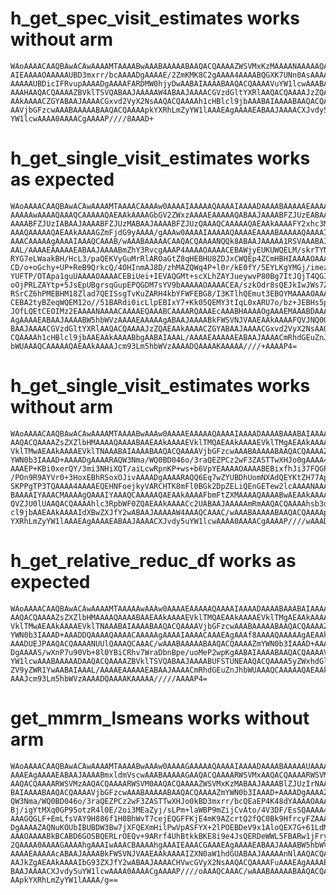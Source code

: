 # h_get_spec_visit_estimates works without arm

    WAoAAAACAAQBAwACAwAAAAMTAAAABwAAABAAAAABAAQACQAAAAZWSVMxKzMAAAANAAAAAQAA
    AIEAAAAOAAAAAUBD3mxrr/bcAAAADgAAAAE/2ZmKMK8C2gAAAA4AAAABQGXK7UNn0AsAAAAO
    AAAAAUBDicIFRvupAAAADgAAAAFARDMW0hjyDwAABAIAAAABAAQACQAAAAVuYW1lcwAAABAA
    AAAHAAQACQAAAAZBVklTSVQABAAJAAAAAW4ABAAJAAAACGVzdGltYXRlAAQACQAAAAJzZQAE
    AAkAAAACZGYABAAJAAAACGxvd2VyX2NsAAQACQAAAAh1cHBlcl9jbAAABAIAAAABAAQACQAA
    AAVjbGFzcwAAABAAAAABAAQACQAAAApkYXRhLmZyYW1lAAAEAgAAAAEABAAJAAAACXJvdy5u
    YW1lcwAAAA0AAAACgAAAAP////8AAAD+

# h_get_single_visit_estimates works as expected

    WAoAAAACAAQBAwACAwAAAAMTAAAACAAAAw0AAAAIAAAAAQAAAAIAAAADAAAABAAAAAEAAAAC
    AAAAAwAAAAQAAAQCAAAAAQAEAAkAAAAGbGV2ZWxzAAAAEAAAAAQABAAJAAAABFZJUzEABAAJ
    AAAABFZJUzIABAAJAAAABFZJUzMABAAJAAAABFZJUzQAAAQCAAAAAQAEAAkAAAAFY2xhc3MA
    AAAQAAAAAQAEAAkAAAAGZmFjdG9yAAAA/gAAAw0AAAAIAAAAAQAAAAEAAAABAAAAAQAAAAIA
    AAACAAAAAgAAAAIAAAQCAAAB/wAAABAAAAACAAQACQAAAANQQk8ABAAJAAAAA1RSVAAABAIA
    AAL/AAAAEAAAAAEABAAJAAAABmZhY3RvcgAAAP4AAAAOAAAACEBAWjyEUKUWQELM/skrTYNA
    RYG7eLWaakBH/HcL3/paQEKVyGuMrRlAROaGtZ8qHEBHU8ZDJxCWQEp4ZCmHBHIAAAAOAAAA
    CD/o+oGchy+UP+ReB9QrkcQ/4OHInmAJ8D/zhMAZQWq4P+l0r/kE0fY/5EYLKgYMGj/imezO
    YUFTP/OTApa1guUAAAAOAAAACEBiUei+IEVAQGMt+scXLhZAYJueywvP80Bg7ItJQjT4QGIr
    oOjPRLZAYtp+5JsEpUBgrsqGupEPQGDM7sYV9bAAAAAOAAAACEA/szkOdr8sQEJkIwJWs7ZA
    RSrCZ6hPMEBHM18Zlad7QEISsgTvKuZARH4kbYFWFEBG8/I3KTlhQEmut3EBOYMAAAAOAAAA
    CEBA2tyBZeqWQEM12o//51BARdi0icLlpEBIxY7+Kk05QEMY3tIqL0xARU7o/bz+JEBHs5pP
    JOfLQEtCEOIMz2EAAAANAAAACAAAAEQAAABCAAAARQAAAEcAAABHAAAAOgAAAEMAAABDAAAE
    AgAAAAEABAAJAAAABW5hbWVzAAAAEAAAAAgABAAJAAAABkFWSVNJVAAEAAkAAAAFQVJNQ0QA
    BAAJAAAACGVzdGltYXRlAAQACQAAAAJzZQAEAAkAAAACZGYABAAJAAAACGxvd2VyX2NsAAQA
    CQAAAAh1cHBlcl9jbAAEAAkAAAABbgAABAIAAAL/AAAAEAAAAAEABAAJAAAACmRhdGEuZnJh
    bWUAAAQCAAAAAQAEAAkAAAAJcm93Lm5hbWVzAAAADQAAAAKAAAAA////+AAAAP4=

# h_get_single_visit_estimates works without arm

    WAoAAAACAAQBAwACAwAAAAMTAAAABwAAAw0AAAAEAAAAAQAAAAIAAAADAAAABAAABAIAAAAB
    AAQACQAAAAZsZXZlbHMAAAAQAAAABAAEAAkAAAAEVklTMQAEAAkAAAAEVklTMgAEAAkAAAAE
    VklTMwAEAAkAAAAEVklTNAAABAIAAAABAAQACQAAAAVjbGFzcwAAABAAAAABAAQACQAAAAZm
    YWN0b3IAAAD+AAAADgAAAARAQW3Nma/WQ0BD046o/3raQEZPCz2wF3ZASTTwXHJo0gAAAA4A
    AAAEP+KBi0xerQY/3mi3NHiXQT/aiLcwRpnKP+ws+b6VpYEAAAAOAAAABEBixfhJi37FQGPR
    /POn9R9AYVr0+3HoxEBhRSoxOJivAAAADgAAAARAQQ6Eq7wZYUBDhUomNXAdQEYKtZH77ApA
    SKPPgTP3TQAAAA4AAAAEQEHNFoejkyVARCHTK8mFl0BGk2DpZELiQEnGETew2lcAAAANAAAA
    BAAAAIYAAACMAAAAgQAAAIYAAAQCAAAAAQAEAAkAAAAFbmFtZXMAAAAQAAAABwAEAAkAAAAG
    QVZJU0lUAAQACQAAAAhlc3RpbWF0ZQAEAAkAAAACc2UABAAJAAAAAmRmAAQACQAAAAhsb3dl
    cl9jbAAEAAkAAAAIdXBwZXJfY2wABAAJAAAAAW4AAAQCAAAC/wAAABAAAAABAAQACQAAAApk
    YXRhLmZyYW1lAAAEAgAAAAEABAAJAAAACXJvdy5uYW1lcwAAAA0AAAACgAAAAP////wAAAD+
    

# h_get_relative_reduc_df works as expected

    WAoAAAACAAQBAwACAwAAAAMTAAAAAwAAAw0AAAAEAAAAAQAAAAIAAAADAAAABAAABAIAAAAB
    AAQACQAAAAZsZXZlbHMAAAAQAAAABAAEAAkAAAAEVklTMQAEAAkAAAAEVklTMgAEAAkAAAAE
    VklTMwAEAAkAAAAEVklTNAAABAIAAAABAAQACQAAAAVjbGFzcwAAABAAAAABAAQACQAAAAZm
    YWN0b3IAAAD+AAADDQAAAAQAAAACAAAAAgAAAAIAAAACAAAEAgAAAf8AAAAQAAAAAgAEAAkA
    AAADUEJPAAQACQAAAANUUlQAAAQCAAAC/wAAABAAAAABAAQACQAAAAZmYWN0b3IAAAD+AAAA
    DgAAAAS/wXnP7u90Vb+8l0YBiCRhv7WraDbnBpe/uoMeP2wpKgAABAIAAAABAAQACQAAAAVu
    YW1lcwAAABAAAAADAAQACQAAAAZBVklTSVQABAAJAAAABUFSTUNEAAQACQAAAA5yZWxhdGl2
    ZV9yZWR1YwAABAIAAAL/AAAAEAAAAAEABAAJAAAACmRhdGEuZnJhbWUAAAQCAAAAAQAEAAkA
    AAAJcm93Lm5hbWVzAAAADQAAAAKAAAAA/////AAAAP4=

# get_mmrm_lsmeans works without arm

    WAoAAAACAAQBAwACAwAAAAMTAAAABwAAAw0AAAAGAAAAAQAAAAIAAAADAAAABAAAAAUAAAAG
    AAAEAgAAAAEABAAJAAAABmxldmVscwAAABAAAAAGAAQACQAAAARWSVMxAAQACQAAAARWSVMy
    AAQACQAAAARWSVMzAAQACQAAAARWSVM0AAQACQAAAAZWSVMxKzMABAAJAAAABlZJUzIrNAAA
    BAIAAAABAAQACQAAAAVjbGFzcwAAABAAAAABAAQACQAAAAZmYWN0b3IAAAD+AAAADgAAAAZA
    QW3Nma/WQ0BD046o/3raQEZPCz2wF3ZASTTwXHJo0kBD3mxrr/bcQEaEP4K48dYAAAAOAAAA
    Bj/igYtMXq0GP95otzR4l0E/2oi3MEaZyj/sLPm+laWBP9mZijCvAto/4V3DF/EsSQAAAA4A
    AAAGQGLF+EmLfsVAY9H886f1H0BhWvT7cejEQGFFKjE4mK9AZcrtQ2fQC0Bk9HfrcyFZAAAA
    DgAAAAZAQNuKOUbIBUBDW3Bw7jXFQEXmHilPwVpASFYX+2lPOEBDeV9x1AloQEX7G+61LdMA
    AAAOAAAABkBCABD6GOSBQERLrOEQv+9ARrf4UhBtkkBKE8i9e4JsQERDeWWL5FBARw1jFry1
    2QAAAA0AAAAGAAAAhgAAAIwAAACBAAAAhgAAAIEAAACGAAAEAgAAAAEABAAJAAAABW5hbWVz
    AAAAEAAAAAcABAAJAAAABkFWSVNJVAAEAAkAAAAIZXN0aW1hdGUABAAJAAAAAnNlAAQACQAA
    AAJkZgAEAAkAAAAIbG93ZXJfY2wABAAJAAAACHVwcGVyX2NsAAQACQAAAAFuAAAEAgAAAAEA
    BAAJAAAACXJvdy5uYW1lcwAAAA0AAAACgAAAAP////oAAAQCAAAC/wAAABAAAAABAAQACQAA
    AApkYXRhLmZyYW1lAAAA/g==

